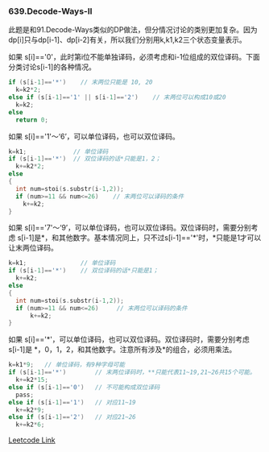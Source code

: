 ### 639.Decode-Ways-II

此题是和91.Decode-Ways类似的DP做法，但分情况讨论的类别更加复杂。因为dp[i]只与dp[i-1]、dp[i-2]有关，所以我们分别用k,k1,k2三个状态变量表示。

如果 s[i]=='0'，此时第i位不能单独译码，必须考虑和i-1位组成的双位译码。下面分类讨论s[i-1]的各种情况。
```cpp
if (s[i-1]=='*')    // 末两位只能是 10, 20
  k=k2*2;  
else if (s[i-1]=='1' || s[i-1]=='2')    // 末两位可以构成10或20
  k=k2;  
else
  return 0;
```
如果 s[i]=='1'～‘6’，可以单位译码，也可以双位译码。
```cpp
k=k1;             // 单位译码
if (s[i-1]=='*')  // 双位译码的话*只能是1，2；
  k+=k2*2;    
else
{
  int num=stoi(s.substr(i-1,2));
  if (num>=11 && num<=26)    // 末两位可以译码的条件
    k+=k2;  
}
```
如果 s[i]=='7'～‘9’，可以单位译码，也可以双位译码。双位译码时，需要分别考虑 s[i-1]是\*，和其他数字。基本情况同上，只不过s[i-1]=='\*'时，\*只能是1才可以让末两位译码。
```cpp
k=k1;               // 单位译码
if (s[i-1]=='*')    // 双位译码的话*只能是1；
  k+=k2;  
else
{
  int num=stoi(s.substr(i-1,2));
  if (num>=11 && num<=26)     // 末两位可以译码的条件
      k+=k2;  
}
```
如果 s[i]=='\*'，可以单位译码，也可以双位译码。双位译码时，需要分别考虑 s[i-1]是 \*，0，1，2，和其他数字。注意所有涉及\*的组合，必须用乘法。
```cpp
k=k1*9;   // 单位译码，有9种字母可能
if (s[i-1]=='*')        // 末两位译码时，**只能代表11~19,21~26共15个可能。
  k+=k2*15;   
else if (s[i-1]=='0')   // 不可能构成双位译码
  pass;
else if (s[i-1]=='1')   // 对应11~19
  k+=k2*9;
else if (s[i-1]=='2')   // 对应21~26
  k+=k2*6;
```


[Leetcode Link](https://leetcode.com/problems/decode-ways-ii)